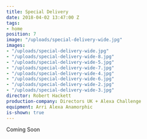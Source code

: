 ```yaml
---
title: Special Delivery
date: 2018-04-02 13:47:00 Z
tags:
- home
position: 7
image: "/uploads/special-delivery-wide.jpg"
images:
- "/uploads/special-delivery-wide.jpg"
- "/uploads/special-delivery-wide-8.jpg"
- "/uploads/special-delivery-wide-5.jpg"
- "/uploads/special-delivery-wide-7.jpg"
- "/uploads/special-delivery-wide-4.jpg"
- "/uploads/special-delivery-wide-6.jpg"
- "/uploads/special-delivery-wide-2.jpg"
- "/uploads/special-delivery-wide-3.jpg"
director: Robert Hackett
production-company: Directors UK + Alexa Challenge
equipment: Arri Alexa Anamorphic
is-shown: true
---
```


Coming Soon